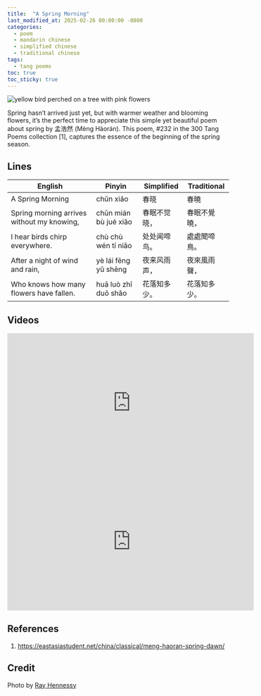 ```yaml
---
title:  "A Spring Morning"
last_modified_at: 2025-02-26 00:00:00 -0800
categories:
  - poem
  - mandarin chinese
  - simplified chinese
  - traditional chinese 
tags:
  - tang poems
toc: true
toc_sticky: true
---
```


![yellow bird perched on a tree with pink flowers](https://i.imgur.com/rcByIP1.jpg)


Spring hasn’t arrived just yet, but with warmer weather and blooming flowers, it’s the perfect time to appreciate this simple yet beautiful poem about spring by 孟浩然 (Mèng Hàorán). This poem, #232 in the 300 Tang Poems collection [1], captures the essence of the beginning of the spring season.

## Lines

| English | Pinyin  | Simplified | Traditional |
|-----|---|---|---|
| A Spring Morning | chūn xiǎo | 春晓 | 春曉 |
| Spring morning arrives without my knowing,| chūn mián bù jué xiǎo | 春眠不觉晓， | 春眠不覺曉， |
| I hear birds chirp everywhere. | chù chù wén tí niǎo | 处处闻啼鸟。 | 處處聞啼鳥。 |
| After a night of wind and rain, | yè lái fēng yǔ shēng | 夜来风雨声， | 夜來風雨聲， |
| Who knows how many flowers have fallen. | huā luò zhī duō shǎo | 花落知多少。| 花落知多少。 |

## Videos 
<iframe width="560" height="315" src="https://www.youtube.com/embed/CurogHvggwY?si=EKBadRx8U3JfpfhN" title="YouTube video player" frameborder="0" allow="accelerometer; autoplay; clipboard-write; encrypted-media; gyroscope; picture-in-picture; web-share" referrerpolicy="strict-origin-when-cross-origin" allowfullscreen></iframe>
<br>

<iframe width="560" height="315" src="https://www.youtube.com/embed/nXCxXjyGs2I?si=S45wAXSSp3Dfok8g" title="YouTube video player" frameborder="0" allow="accelerometer; autoplay; clipboard-write; encrypted-media; gyroscope; picture-in-picture; web-share" referrerpolicy="strict-origin-when-cross-origin" allowfullscreen></iframe>

## References 
1. https://eastasiastudent.net/china/classical/meng-haoran-spring-dawn/

## Credit
Photo by <a href="https://unsplash.com/@rayhennessy">Ray Hennessy</a>
